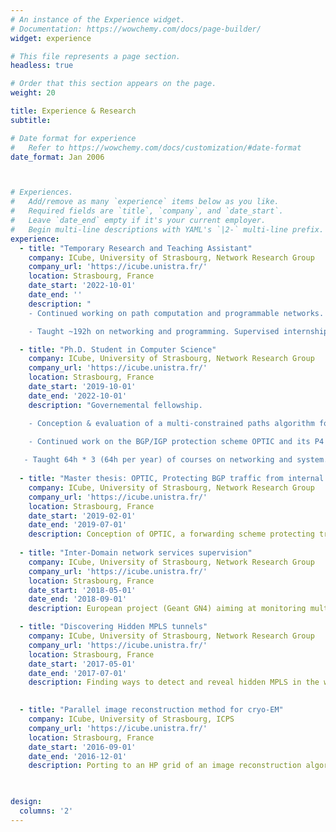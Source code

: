 ```yaml
---
# An instance of the Experience widget.
# Documentation: https://wowchemy.com/docs/page-builder/
widget: experience

# This file represents a page section.
headless: true

# Order that this section appears on the page.
weight: 20

title: Experience & Research
subtitle:

# Date format for experience
#   Refer to https://wowchemy.com/docs/customization/#date-format
date_format: Jan 2006



# Experiences.
#   Add/remove as many `experience` items below as you like.
#   Required fields are `title`, `company`, and `date_start`.
#   Leave `date_end` empty if it's your current employer.
#   Begin multi-line descriptions with YAML's `|2-` multi-line prefix.
experience:
  - title: "Temporary Research and Teaching Assistant"
    company: ICube, University of Strasbourg, Network Research Group
    company_url: 'https://icube.unistra.fr/'
    location: Strasbourg, France
    date_start: '2022-10-01'
    date_end: ''
    description: "
    - Continued working on path computation and programmable networks. 

    - Taught ~192h on networking and programming. Supervised internships."

  - title: "Ph.D. Student in Computer Science"
    company: ICube, University of Strasbourg, Network Research Group
    company_url: 'https://icube.unistra.fr/'
    location: Strasbourg, France
    date_start: '2019-10-01'
    date_end: '2022-10-01'
    description: "Governemental fellowship.

    - Conception & evaluation of a multi-constrained paths algorithm for massive-scale Traffic-Engineering with Segment Routing (in collaboration with Cisco Systems). 

    - Continued work on the BGP/IGP protection scheme OPTIC and its P4 implementation
   
   - Taught 64h * 3 (64h per year) of courses on networking and system."
       
  - title: "Master thesis: OPTIC, Protecting BGP traffic from internal events"
    company: ICube, University of Strasbourg, Network Research Group
    company_url: 'https://icube.unistra.fr/'
    location: Strasbourg, France
    date_start: '2019-02-01'
    date_end: '2019-07-01'
    description: Conception of OPTIC, a forwarding scheme protecting transiting BGP trafic from the effect of hot potato routing.
    
  - title: "Inter-Domain network services supervision"
    company: ICube, University of Strasbourg, Network Research Group
    company_url: 'https://icube.unistra.fr/'
    location: Strasbourg, France
    date_start: '2018-05-01'
    date_end: '2018-09-01'
    description: European project (Geant GN4) aiming at monitoring multi-domain VPN through active measurements within a distributed platform. Development of a python tools aggretating and correlating the measurements.

  - title: "Discovering Hidden MPLS tunnels"
    company: ICube, University of Strasbourg, Network Research Group
    company_url: 'https://icube.unistra.fr/'
    location: Strasbourg, France
    date_start: '2017-05-01'
    date_end: '2017-07-01'
    description: Finding ways to detect and reveal hidden MPLS in the wild in a testbed, and implement the detection/revelation methods in a python tool.
    

  - title: "Parallel image reconstruction method for cryo-EM"
    company: ICube, University of Strasbourg, ICPS
    company_url: 'https://icube.unistra.fr/'
    location: Strasbourg, France
    date_start: '2016-09-01'
    date_end: '2016-12-01'
    description: Porting to an HP grid of an image reconstruction algorithm. Live selection and duplication of most promising executions within a VM network to converge quicker to an optimum.
    


design:
  columns: '2'
---
```

